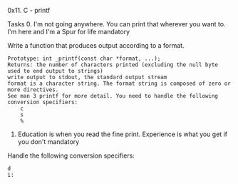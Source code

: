 0x11. C - printf

Tasks
0. I'm not going anywhere. You can print that wherever you want to. I'm here and I'm a Spur for life
mandatory

Write a function that produces output according to a format.

    Prototype: int _printf(const char *format, ...);
    Returns: the number of characters printed (excluding the null byte used to end output to strings)
    write output to stdout, the standard output stream
    format is a character string. The format string is composed of zero or more directives.
    See man 3 printf for more detail. You need to handle the following conversion specifiers:
        c
        s
        %
  
1. Education is when you read the fine print. Experience is what you get if you don't
mandatory

Handle the following conversion specifiers:

    d
    i:

